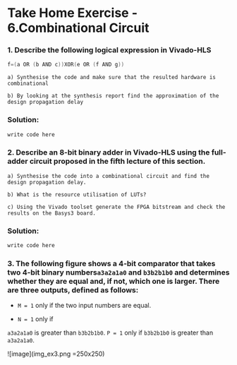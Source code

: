 # Take Home Exercise - 6.Combinational Circuit


### 1. Describe the following logical expression in Vivado-HLS

```c
f=(a OR (b AND c))XOR(e OR (f AND g))
```
    a) Synthesise the code and make sure that the resulted hardware is combinational 

    b) By looking at the synthesis report find the approximation of the design propagation delay

### Solution:

```c
write code here

```






### 2. Describe an 8-bit binary adder in Vivado-HLS using the full-adder circuit proposed in the fifth lecture of this section.

    a) Synthesise the code into a combinational circuit and find the design propagation delay.

    b) What is the resource utilisation of LUTs?

    c) Using the Vivado toolset generate the FPGA bitstream and check the results on the Basys3 board.

### Solution:

```C
write code here

```






### 3. The following figure shows a 4-bit comparator that takes two 4-bit binary numbers`a3a2a1a0` and `b3b2b1b0` and determines whether they are equal and, if not, which one is larger. There are three outputs, defined as follows:

- `M = 1` only if the two input numbers are equal.

- `N = 1` only if

`a3a2a1a0` is greater than `b3b2b1b0`.
`P = 1` only if `b3b2b1b0` is greater than `a3a2a1a0`.

![image](img_ex3.png =250x250)



